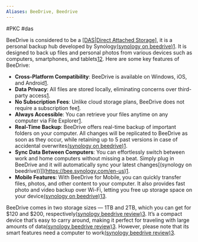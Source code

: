 ```yaml
---
Aliases: BeeDrive, Beedrive
---
```

#PKC #das 

BeeDrive is considered to be a [[DAS|Direct Attached Storage]]([[DAS]]), it is a personal backup hub developed by Synology[(synology on beedrive)](https://bee.synology.com/en-us)[1](https://bee.synology.com/en-us). It is designed to back up files and personal photos from various devices such as computers, smartphones, and tablets[1](https://bee.synology.com/en-us)[2](https://www.pricebook.co.id/article/news/13272/synology-beedrive). Here are some key features of BeeDrive:

- **Cross-Platform Compatibility**: BeeDrive is available on Windows, iOS, and Android[1](https://bee.synology.com/en-us).
- **Data Privacy**: All files are stored locally, eliminating concerns over third-party access[1](https://bee.synology.com/en-us).
- **No Subscription Fees**: Unlike cloud storage plans, BeeDrive does not require a subscription fee[1](https://bee.synology.com/en-us).
- **Always Accessible**: You can retrieve your files anytime on any computer via File Explorer[1](https://bee.synology.com/en-us).
- **Real-Time Backup**: BeeDrive offers real-time backup of important folders on your computer. All changes will be replicated to BeeDrive as soon as they occur, while retaining up to 5 past versions in case of accidental overwrites[(synology on beedrive)](https://bee.synology.com/en-us)[1](https://bee.synology.com/en-us).
- **Sync Data Between Computers**: You can effortlessly switch between work and home computers without missing a beat. Simply plug in BeeDrive and it will automatically sync your latest changes[(synology on beedrive))]](https://bee.synology.com/en-us)[1](https://bee.synology.com/en-us).
- **Mobile Features**: With BeeDrive for Mobile, you can quickly transfer files, photos, and other content to your computer. It also provides fast photo and video backup over Wi-Fi, letting you free up storage space on your device[(synology on beedrive)](https://bee.synology.com/en-us)[1](https://bee.synology.com/en-us)[3](https://www.androidpolice.com/synology-beedrive-review/).

BeeDrive comes in two storage sizes — 1TB and 2TB, which you can get for $120 and $200, respectively[(synology beedrive review)](https://www.androidpolice.com/synology-beedrive-review/)[3](https://www.androidpolice.com/synology-beedrive-review/). It’s a compact device that’s easy to carry around, making it perfect for traveling with large amounts of data[(synology beedrive review)](https://www.androidpolice.com/synology-beedrive-review/)[3](https://www.androidpolice.com/synology-beedrive-review/). However, please note that its smart features need a computer to work[(synology beedrive review)](https://www.androidpolice.com/synology-beedrive-review/)[3](https://www.androidpolice.com/synology-beedrive-review/).